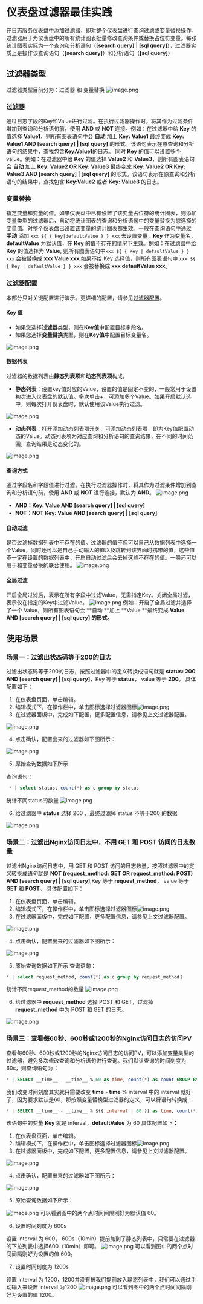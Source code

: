# 仪表盘过滤器最佳实践
在日志服务仪表盘中添加过滤器，即对整个仪表盘进行查询过滤或变量替换操作。过滤器用于为仪表盘中的所有统计图表批量修改查询条件或替换占位符变量。每张统计图表实际为一个查询和分析语句（**[search query]** | **[sql query]**），过滤器实质上是操作该查询语句（**[search query]**）和分析语句（**[sql query]**）
## 过滤器类型
过滤器类型目前分为：过滤器 和 变量替换
![image.png](https://intranetproxy.alipay.com/skylark/lark/0/2023/png/51156564/1677486800238-75b40c7b-7812-4235-8b95-64fb73eb1607.png#clientId=ud5c859b4-702b-4&from=paste&height=70&id=u3e74f027&name=image.png&originHeight=70&originWidth=374&originalType=binary&ratio=2&rotation=0&showTitle=false&size=13290&status=done&style=none&taskId=u0d5e8965-7f44-4fa0-ba32-b70794b4f75&title=&width=374)
### 过滤器
通过日志字段的Key和Value进行过滤。在执行过滤器操作时，将其作为过滤条件增加到查询和分析语句前，使用 **AND** 或 **NOT** 连接。例如：在过滤器中给 **Key** 的值选择 **Value1**，则所有图表语句中会 **自动** 加上 **Key: Value1** 最终变成  **Key: Value1 AND [search query] | [sql query]** 的形式。该语句表示在原查询和分析语句的结果中，查找包含**Key:Value1**的日志。
同时 **Key** 的值可以设置多个value。例如：在过滤器中给 **Key** 的值选择 **Value2** 和 **Value3**，则所有图表语句会 **自动** 加上 **Key: Value2 OR Key: Value3** 最终变成 **Key: Value2 OR Key: Value3 AND [search query] | [sql query]** 的形式。该语句表示在原查询和分析语句的结果中，查找包含 **Key:Value2** 或者 **Key: Value3** 的日志。
### 变量替换
指定变量和变量的值。如果仪表盘中已有设置了该变量占位符的统计图表，则添加变量类型的过滤器后，自动将统计图表的查询和分析语句中的变量替换为您选择的变量值。对整个仪表盘已设置该变量的统计图表都生效。一般在查询语句中通过 **手动** 添加 `xxx ${ { Key|defaultValue } } xxx` 去设置变量，**Key** 作为变量名，**defaultValue** 为默认值，在 **Key** 的值不存在的情况下生效。例如：在过滤器中给 **Key** 的值选择为 **Value**, 则所有图表语句中`xxx ${ { Key | defaultValue } } xxx` 会被替换成 **xxx Value xxx**;如果不给 Key 选择值，则所有图表语句中 `xxx ${ { Key | defaultValue } } xxx` 会被替换成 **xxx defaultValue xxx**。

### 过滤器配置
本部分只对关键配置进行演示。更详细的配置，请参见[过滤器配置](https://help.aliyun.com/document_detail/93647.html)。
#### Key 值

- 如果您选择**过滤器**类型，则在**Key值**中配置目标字段名。
- 如果您选择**变量替换**类型，则在**Key值**中配置目标变量名。

![image.png](https://intranetproxy.alipay.com/skylark/lark/0/2023/png/51156564/1677498576100-53b894ed-bd50-4e6e-9912-8d29066aca7b.png#clientId=ud5c859b4-702b-4&from=paste&height=56&id=u2f5d61ee&name=image.png&originHeight=76&originWidth=506&originalType=binary&ratio=2&rotation=0&showTitle=false&size=14737&status=done&style=stroke&taskId=ud3072eb1-f248-4455-a7df-a4b1a78dcc6&title=&width=371)
#### 数据列表
过滤器的数据列表由**静态列表项**和**动态列表项**构成。

- **静态列表**：设置key值对应的Value，设置的值是固定不变的，一般常用于设置初次进入仪表盘的默认值。多次单击\+，可添加多个Value。如果开启默认选中，则每次打开仪表盘时，默认使用该Value执行过滤。

![image.png](https://intranetproxy.alipay.com/skylark/lark/0/2023/png/51156564/1677498974669-b0cf2721-b3c5-4e03-bc44-5685241459dc.png#clientId=ud5c859b4-702b-4&from=paste&height=108&id=ub98a57e4&name=image.png&originHeight=216&originWidth=880&originalType=binary&ratio=2&rotation=0&showTitle=false&size=53581&status=done&style=stroke&taskId=ufbf78b93-f250-498a-bdc4-6b698f825d7&title=&width=440)

- **动态列表**：打开添加动态列表项开关，可添加动态列表项，即为Key值配置动态的Value。动态列表项为对应查询和分析语句的查询结果，在不同的时间范围，查询结果是动态变化的。

![image.png](https://intranetproxy.alipay.com/skylark/lark/0/2023/png/51156564/1677499100133-f9bd7038-8bf3-4b29-905c-3ad617a73eb7.png#clientId=ud5c859b4-702b-4&from=paste&height=356&id=u40de05d7&name=image.png&originHeight=712&originWidth=998&originalType=binary&ratio=2&rotation=0&showTitle=false&size=53941&status=done&style=stroke&taskId=u56149ca3-aac7-49cb-9e65-3fa63a49fe4&title=&width=499)
#### 查询方式
通过字段名和字段值进行过滤。在执行过滤器操作时，将其作为过滤条件增加到查询和分析语句前，使用 **AND** 或 **NOT** 进行连接，默认为 **AND**。
![image.png](https://intranetproxy.alipay.com/skylark/lark/0/2023/png/51156564/1677498348253-cdf3c579-858c-4409-8e0a-d0aa2c2403e2.png#clientId=ud5c859b4-702b-4&from=paste&height=51&id=u853572d8&name=image.png&originHeight=72&originWidth=520&originalType=binary&ratio=2&rotation=0&showTitle=false&size=15779&status=done&style=stroke&taskId=u0a8b2e54-af8c-4b57-b14e-6d3b7032292&title=&width=370)

- **AND：Key: Value AND [search query] | [sql query]**
- **NOT**：**NOT Key: Value AND [search query] | [sql query]**
#### 自动过滤
是否过滤掉数据列表中不存在的值。过滤器的值不但可以自己从数据列表中选择一个Value，同时还可以是自己手动输入的值以及跳转到该界面时携带的值，这些值不一定在设置的数据列表中，开启自动过滤后会去掉这些不存在的值。一般还可以用于和变量替换的联合使用。
![image.png](https://intranetproxy.alipay.com/skylark/lark/0/2023/png/51156564/1677499170826-68e65b82-87ed-48a5-bdbe-c702b16d239f.png#clientId=ud5c859b4-702b-4&from=paste&height=52&id=u9a22cf7f&name=image.png&originHeight=64&originWidth=250&originalType=binary&ratio=2&rotation=0&showTitle=false&size=9308&status=done&style=stroke&taskId=ub7dccbc1-119e-4c83-8d77-e048bc2f26d&title=&width=202)
#### 全局过滤
开启全局过滤后，表示在所有字段中过滤Value，无需指定Key。关闭全局过滤，表示仅在指定的Key中过滤Value。
![image.png](https://intranetproxy.alipay.com/skylark/lark/0/2023/png/51156564/1677499735709-5bc8e0a7-6654-4155-95cc-c9121f28c5b1.png#clientId=ud5c859b4-702b-4&from=paste&height=51&id=u81dce9c7&name=image.png&originHeight=66&originWidth=238&originalType=binary&ratio=2&rotation=0&showTitle=false&size=9483&status=done&style=stroke&taskId=u9d8e6a18-2910-4fde-9575-6fec04d5592&title=&width=183)
例如：开启了全局过滤并选择了一个 Value，则所有图表语句会 **自动 **加上 **Value **最终变成 **Value AND [search query] | [sql query] **的形式**。**
## 使用场景
### 场景一：过滤出状态码等于200的日志
过滤出状态码等于200的日志，按照过滤器中的定义转换成语句就是 **status: 200 AND [search query] | [sql query]**，Key 等于 **status**， value 等于 **200**。
具体配置如下：

1. 在仪表盘页面，单击编辑。
2. 编辑模式下，在操作栏中，单击图标选择过滤器图标![image.png](https://intranetproxy.alipay.com/skylark/lark/0/2023/png/51156564/1677497114794-be4bbcec-8a84-4b63-9672-17783d15ae48.png#clientId=ud5c859b4-702b-4&from=paste&id=g6EyP&name=image.png&originHeight=27&originWidth=30&originalType=url&ratio=2&rotation=0&showTitle=false&size=491&status=done&style=none&taskId=u890c8ee7-b252-4243-9731-26ca5457427&title=)
3. 在过滤器面板中，完成如下配置，更多配置信息，请参见上文过滤器配置。

![image.png](https://intranetproxy.alipay.com/skylark/lark/0/2023/png/51156564/1677497525544-7da56b8e-f441-4610-a4f8-fed3d2bad76e.png#clientId=ud5c859b4-702b-4&from=paste&height=725&id=e5vkz&name=image.png&originHeight=1450&originWidth=1016&originalType=binary&ratio=2&rotation=0&showTitle=false&size=360993&status=done&style=none&taskId=u9cef7763-93f4-4f3f-9cae-82890b9a8b3&title=&width=508)

4. 点击确认，配置出来的过滤器如下图所示：

![image.png](https://intranetproxy.alipay.com/skylark/lark/0/2023/png/51156564/1677500890256-1b95b23f-ec7b-46aa-a028-43096c517583.png#clientId=ud5c859b4-702b-4&from=paste&height=253&id=u4e588035&name=image.png&originHeight=430&originWidth=850&originalType=binary&ratio=2&rotation=0&showTitle=false&size=82264&status=done&style=none&taskId=u1139d894-849f-4446-96d5-0f0025075de&title=&width=500)

5. 原始查询数据如下所示

查询语句：
```sql  
 * | select status, count(*) as c group by status
```
统计不同status的数量
![image.png](https://intranetproxy.alipay.com/skylark/lark/0/2023/png/51156564/1677501232166-9756f4ef-ea72-4319-aebb-d08d854db3b0.png#clientId=ud5c859b4-702b-4&from=paste&height=693&id=u7fb524cf&name=image.png&originHeight=1386&originWidth=3238&originalType=binary&ratio=2&rotation=0&showTitle=false&size=828149&status=done&style=none&taskId=u55391bdf-70d5-4b34-8917-3c56b52bc8f&title=&width=1619)

6. 给过滤器中 **status** 选择 200 ，最终过滤掉 status 不等于200 的数据

![image.png](https://intranetproxy.alipay.com/skylark/lark/0/2023/png/51156564/1677501121889-3b27446f-7a1d-4400-9dad-d94038c0e8f3.png#clientId=ud5c859b4-702b-4&from=paste&height=717&id=u945b3929&name=image.png&originHeight=1434&originWidth=3238&originalType=binary&ratio=2&rotation=0&showTitle=false&size=777359&status=done&style=none&taskId=u02c0c5b6-79d4-48f5-8f8f-f30b6ee7c5d&title=&width=1619)
### 场景二：过滤出Nginx访问日志中，不用 GET 和 POST 访问的日志数量
过滤出Nginx访问日志中，用 GET 和 POST 访问的日志数量，按照过滤器中的定义转换成语句就是 **NOT (request_method: GET OR request_method: POST) AND [search query] | [sql query]**,Key 等于 **request_method**， value 等于 **GET** 和 **POST**。
具体配置如下：

1. 在仪表盘页面，单击编辑。
2. 编辑模式下，在操作栏中，单击图标选择过滤器图标![image.png](https://intranetproxy.alipay.com/skylark/lark/0/2023/png/51156564/1677497114794-be4bbcec-8a84-4b63-9672-17783d15ae48.png#clientId=ud5c859b4-702b-4&from=paste&id=LHnqF&name=image.png&originHeight=27&originWidth=30&originalType=url&ratio=2&rotation=0&showTitle=false&size=491&status=done&style=none&taskId=u890c8ee7-b252-4243-9731-26ca5457427&title=)
3. 在过滤器面板中，完成如下配置，更多配置信息，请参见上文过滤器配置。

![image.png](https://intranetproxy.alipay.com/skylark/lark/0/2023/png/51156564/1677502206868-f66245ac-cade-4a7e-a028-3be3c41c6472.png#clientId=ud5c859b4-702b-4&from=paste&height=729&id=u3f3ecb5b&name=image.png&originHeight=1458&originWidth=1012&originalType=binary&ratio=2&rotation=0&showTitle=false&size=363666&status=done&style=none&taskId=u8d22474e-1f46-45bc-a857-51534047b53&title=&width=506)

4. 点击确认，配置出来的过滤器如下图所示：

![image.png](https://intranetproxy.alipay.com/skylark/lark/0/2023/png/51156564/1677501850020-3234a0e2-b91a-48e5-a8df-82cc83d7d2dc.png#clientId=ud5c859b4-702b-4&from=paste&height=197&id=u7183c323&name=image.png&originHeight=394&originWidth=854&originalType=binary&ratio=2&rotation=0&showTitle=false&size=76713&status=done&style=none&taskId=u1d8a6b85-c185-41a2-89ff-92556b88f0e&title=&width=427)

5. 原始查询数据如下所示
查询语句：
```sql 
* | select request_method, count(*) as c group by request_method；
```
统计不同request_method的数量
![image.png](https://intranetproxy.alipay.com/skylark/lark/0/2023/png/51156564/1677502247649-a6b93a47-6702-4b11-a62c-2b9030f7044b.png#clientId=ud5c859b4-702b-4&from=paste&height=693&id=u7566d5cb&name=image.png&originHeight=1386&originWidth=3244&originalType=binary&ratio=2&rotation=0&showTitle=false&size=769476&status=done&style=none&taskId=u73963ca5-dbde-413d-9e60-4bb7ef330c8&title=&width=1622)

6. 给过滤器中 **request_method** 选择 POST 和 GET，过滤掉 **request_method** 中为 POST 和 GET 的日志。

![image.png](https://intranetproxy.alipay.com/skylark/lark/0/2023/png/51156564/1677502450756-b8a85f52-3843-48ad-aba5-2eaa980c5a15.png#clientId=ud5c859b4-702b-4&from=paste&height=721&id=ubf0927da&name=image.png&originHeight=1442&originWidth=3246&originalType=binary&ratio=2&rotation=0&showTitle=false&size=801652&status=done&style=none&taskId=u2cf7c2d2-d0a3-444f-a83b-52fe164399c&title=&width=1623)
### 场景三：查看每60秒、600秒或1200秒的Nginx访问日志的访问PV
查看每60秒、600秒或1200秒的Nginx访问日志的访问PV，可以添加变量类型的过滤器，避免多次修改查询和分析语句进行查询。我们默认查询的时间刻度为60s，则查询语句为 ：
```sql
* | SELECT __time__ - __time__ % 60 as time, count(*) as count GROUP BY time ORDER BYtime
```
我们改变时间刻度其实就只需要改变 __time__ - __time__ % interval 中的 interval 就好了，因为要求默认是60，那按照变量替换型过滤器的定义，可以将语句转换成：
```sql
* | SELECT __time__ - __time__ % ${{ interval | 60 }} as time, count(*) as count GROUP BY time ORDER BYtime
```
该语句中的变量 **Key** 就是 interval，**defaultValue** 为 60
具体配置如下：

1. 在仪表盘页面，单击编辑。
2. 编辑模式下，在操作栏中，单击图标选择过滤器图标![image.png](https://intranetproxy.alipay.com/skylark/lark/0/2023/png/51156564/1677497114794-be4bbcec-8a84-4b63-9672-17783d15ae48.png#clientId=ud5c859b4-702b-4&from=paste&id=QzB2w&name=image.png&originHeight=27&originWidth=30&originalType=url&ratio=2&rotation=0&showTitle=false&size=491&status=done&style=none&taskId=u890c8ee7-b252-4243-9731-26ca5457427&title=)
3. 在过滤器面板中，完成如下配置，更多配置信息，请参见上文过滤器配置。

![image.png](https://intranetproxy.alipay.com/skylark/lark/0/2023/png/51156564/1677511806438-597c01f8-176e-439b-b5fc-da23bddbe327.png#clientId=ud5c859b4-702b-4&from=paste&height=532&id=uc4c56be7&name=image.png&originHeight=1064&originWidth=1002&originalType=binary&ratio=2&rotation=0&showTitle=false&size=275645&status=done&style=none&taskId=ub551917b-9eeb-43c1-9341-363d25a3d6c&title=&width=501)

4. 点击确认，配置出来的过滤器如下图所示：

![image.png](https://intranetproxy.alipay.com/skylark/lark/0/2023/png/51156564/1677512255369-0f44190f-ffa8-40a1-8218-b3c1b0624b97.png#clientId=ud5c859b4-702b-4&from=paste&height=152&id=u02a67d61&name=image.png&originHeight=304&originWidth=946&originalType=binary&ratio=2&rotation=0&showTitle=false&size=66542&status=done&style=none&taskId=u3ddc2e02-43fb-453e-8343-c59ef344cf4&title=&width=473)

5. 原始查询数据如下所示：

![image.png](https://intranetproxy.alipay.com/skylark/lark/0/2023/png/51156564/1677512517030-5f77a37c-6114-4fde-8a2d-11aed071de78.png#clientId=ud5c859b4-702b-4&from=paste&height=761&id=uccc13b6f&name=image.png&originHeight=1522&originWidth=2788&originalType=binary&ratio=2&rotation=0&showTitle=false&size=1135828&status=done&style=none&taskId=ub631ee11-04fa-425e-8b2a-f4d4cfb72fd&title=&width=1394)
 可以看到图中的两个点时间间隔刚好为默认值 60。

6. 设置时间刻度为 600s 

设置 interval 为 600， 600s（10min）提前加到了静态列表中，只需要在过滤器的下拉列表中选择600（10min）即可。
![image.png](https://intranetproxy.alipay.com/skylark/lark/0/2023/png/51156564/1677512911795-446c009d-d0f2-4a83-a2f1-60046f5c5fb1.png#clientId=ud5c859b4-702b-4&from=paste&height=722&id=u1297fe8c&name=image.png&originHeight=1444&originWidth=3600&originalType=binary&ratio=2&rotation=0&showTitle=false&size=1459687&status=done&style=none&taskId=u09aef0aa-3fcf-4321-beff-dfe26be3d0f&title=&width=1800)
可以看到图中的两个点时间间隔刚好为设置的值 600。

7. 设置时间刻度为 1200s

设置 interval 为 1200，1200并没有被我们提前放入静态列表中，我们可以通过手动输入来设置 interval 为1200
![image.png](https://intranetproxy.alipay.com/skylark/lark/0/2023/png/51156564/1677513114742-aad52da0-2b3b-4170-bf57-8b4caed60610.png#clientId=ud5c859b4-702b-4&from=paste&height=722&id=u9f4ed57b&name=image.png&originHeight=1444&originWidth=3606&originalType=binary&ratio=2&rotation=0&showTitle=false&size=1469016&status=done&style=none&taskId=u6ae6ed35-4209-4289-bf9d-5ebee4c2aa5&title=&width=1803)
可以看到图中的两个点时间间隔刚好为设置的值 1200。
